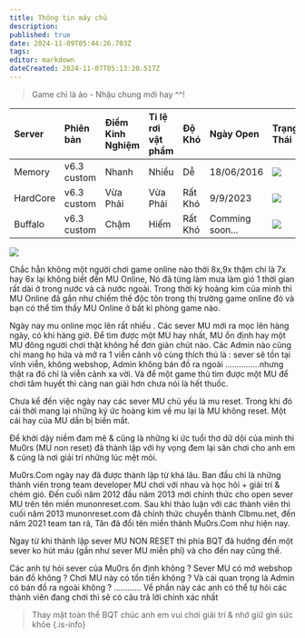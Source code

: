 ```yaml
---
title: Thông tin máy chủ
description: 
published: true
date: 2024-11-09T05:44:26.703Z
tags: 
editor: markdown
dateCreated: 2024-11-07T05:13:20.517Z
---
```


> Game chỉ là ảo - Nhậu chung mới hay ^^!

| Server | Phiên bản | Điểm Kinh Nghiệm | Tỉ lệ rơi vật phẩm | Độ Khó | Ngày Open | Trạng Thái |
|:-------|:----------|:-----------------|:-------------------|:-------|:----------|:-----------|
| Memory   | v6.3 custom | Nhanh | Nhiều | Dễ | 18/06/2016 | [![](https://img.shields.io/badge/LIVE-green.svg?logo=data:image/svg%2bxml;base64,PHN2ZyB4bWxucz0iaHR0cDovL3d3dy53My5vcmcvMjAwMC9zdmciIHZlcnNpb249IjEiIHdpZHRoPSI2MDAiIGhlaWdodD0iNjAwIj48cGF0aCBkPSJNMTI5IDExMWMtNTUgNC05MyA2Ni05MyA3OEwwIDM5OGMtMiA3MCAzNiA5MiA2OSA5MWgxYzc5IDAgODctNTcgMTMwLTEyOGgyMDFjNDMgNzEgNTAgMTI4IDEyOSAxMjhoMWMzMyAxIDcxLTIxIDY5LTkxbC0zNi0yMDljMC0xMi00MC03OC05OC03OGgtMTBjLTYzIDAtOTIgMzUtOTIgNDJIMjM2YzAtNy0yOS00Mi05Mi00MmgtMTV6IiBmaWxsPSIjZmZmIi8+PC9zdmc+)](https://mu0rs.com) | 
| HardCore | v6.3 custom | Vừa Phải | Vừa Phải | Rất Khó | 9/9/2023 | [![](https://img.shields.io/badge/LIVE-green.svg?logo=data:image/svg%2bxml;base64,PHN2ZyB4bWxucz0iaHR0cDovL3d3dy53My5vcmcvMjAwMC9zdmciIHZlcnNpb249IjEiIHdpZHRoPSI2MDAiIGhlaWdodD0iNjAwIj48cGF0aCBkPSJNMTI5IDExMWMtNTUgNC05MyA2Ni05MyA3OEwwIDM5OGMtMiA3MCAzNiA5MiA2OSA5MWgxYzc5IDAgODctNTcgMTMwLTEyOGgyMDFjNDMgNzEgNTAgMTI4IDEyOSAxMjhoMWMzMyAxIDcxLTIxIDY5LTkxbC0zNi0yMDljMC0xMi00MC03OC05OC03OGgtMTBjLTYzIDAtOTIgMzUtOTIgNDJIMjM2YzAtNy0yOS00Mi05Mi00MmgtMTV6IiBmaWxsPSIjZmZmIi8+PC9zdmc+)](https://mu0rs.com) |
| Buffalo  | v6.3 custom | Chậm | Hiếm | Rất Khó | Comming soon... | [![](https://img.shields.io/badge/SOON-grey.svg?logo=data:image/svg%2bxml;base64,PHN2ZyB4bWxucz0iaHR0cDovL3d3dy53My5vcmcvMjAwMC9zdmciIHZlcnNpb249IjEiIHdpZHRoPSI2MDAiIGhlaWdodD0iNjAwIj48cGF0aCBkPSJNMTI5IDExMWMtNTUgNC05MyA2Ni05MyA3OEwwIDM5OGMtMiA3MCAzNiA5MiA2OSA5MWgxYzc5IDAgODctNTcgMTMwLTEyOGgyMDFjNDMgNzEgNTAgMTI4IDEyOSAxMjhoMWMzMyAxIDcxLTIxIDY5LTkxbC0zNi0yMDljMC0xMi00MC03OC05OC03OGgtMTBjLTYzIDAtOTIgMzUtOTIgNDJIMjM2YzAtNy0yOS00Mi05Mi00MmgtMTV6IiBmaWxsPSIjZmZmIi8+PC9zdmc+)](https://mu0rs.com)  |

[![](https://custom-icon-badges.demolab.com/badge/Chiến_Ngay-Tải_Game-green.svg?logo=download)](https://drive.google.com/drive/folders/13z3-HCiic7ukbfJdUlQoxB8DFiMD6-jR)

Chắc hẳn không một người chơi game online nào thời 8x,9x thậm chí là 7x hay 6x lại không biết đến MU Online, Nó đã từng làm mưa làm gió 1 thời gian rất dài ở trong nước và cả nước ngoài. Trong thời kỳ hoàng kim của mình thì MU Online đã gần như chiếm thế độc tôn trong thị trường game online đó và bạn có thể tìm thấy MU Online ở bất kì phòng game nào.

Ngày nay mu online mọc lên rất nhiều . Các sever MU mới ra mọc lên hàng ngày, có khi hàng giờ. Để tìm được một MU hay nhất, MU ổn định hay một MU đông người chơi thật không hề đơn giản chút nào. Các Admin nào cũng chỉ mang họ hứa và mở ra 1 viễn cảnh vô cùng thích thú là : sever sẽ tồn tại vĩnh viễn, không webshop, Admin không bán đồ ra ngoài ……………nhưng thật ra đó chỉ là viễn cảnh xa vời. Và để một game thủ tìm được một MU để chơi tâm huyết thì càng nan giải hơn chưa nói là hết thuốc.

Chưa kể đến việc ngày nay các sever MU chủ yếu là mu reset. Trong khi đó cái thời mang lại những ký ức hoàng kim về mu lại là MU không reset. Một cái hay của MU dần bị biến mất.

Để khởi dậy niềm đam mê & cũng là những kí ức tuổi thơ dữ dội của mình thì Mu0rs (MU non reset) đã thành lập với hy vọng đem lại sân chơi cho anh em & cũng là nơi giải trí những lúc mệt mỏi.

Mu0rs.Com ngày nay đã được thành lập từ khá lâu. Ban đầu chỉ là những thành viên trong team developer MU chơi với nhau và học hỏi + giải trí & chém gió. Đến cuối năm 2012 đầu năm 2013 mới chính thức cho open sever MU trên tên miền munonreset.com. Sau khi thảo luận với các thành viên thì cuối năm 2013 munonreset.com đã chính thức chuyển thành Clbmu.net, đến năm 2021 team tan rả, Tân đã đổi tên miền thành Mu0rs.Com như hiện nay.

Ngay từ khi thành lập sever MU NON RESET thì phía BQT đã hướng đến một sever ko hút máu (gần như sever MU miễn phí) và cho đến nay cũng thế.

Các anh tự hỏi sever của Mu0rs ổn định không ? Sever MU có mở webshop bán đồ không ? Chơi MU này có tốn tiền không ? Và cái quan trọng là Admin có bán đồ ra ngoài không ? ………… Về phần này các anh có thể tự hỏi các thành viên đang chơi thì sẽ có câu trả lời chính xác nhất 


> Thay mặt toàn thể BQT chúc anh em vui chơi giải trí & nhớ giữ gìn sức khỏe
{.is-info}